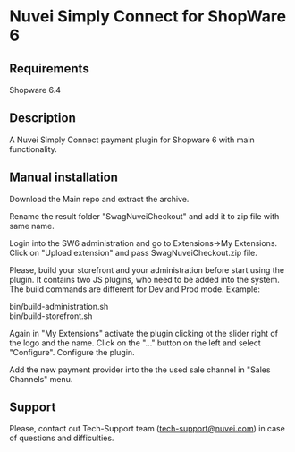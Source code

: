 # Nuvei Simply Connect for ShopWare 6

## Requirements
Shopware 6.4

## Description
A Nuvei Simply Connect payment plugin for Shopware 6 with main functionality.

## Manual installation
Download the Main repo and extract the archive.

Rename the result folder "SwagNuveiCheckout" and add it to zip file with same name.

Login into the SW6 administration and go to Extensions->My Extensions. Click on "Upload extension" and pass SwagNuveiCheckout.zip file.

Please, build your storefront and your administration before start using the plugin. It contains two JS plugins, who need to be added into the system. The build commands are different for Dev and Prod mode. Example:

bin/build-administration.sh  
bin/build-storefront.sh

Again in "My Extensions" activate the plugin clicking ot the slider right of the logo and the name. Click on the "..." button on the left and select "Configure". Configure the plugin.

Add the new payment provider into the the used sale channel in "Sales Channels" menu.

## Support
Please, contact out Tech-Support team (tech-support@nuvei.com) in case of questions and difficulties.
